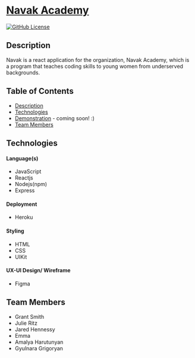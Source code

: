 # [Navak Academy](navakacademy.com)

[![GitHub License](https://img.shields.io/badge/License-orange.svg)](Develop/License/MIT.md)
<!-- [![GitHub Test](https://img.shields.io/badge/Test-blue.svg)](#test) -->
<!-- can put technologies here as shield icons and their versions -->

## Description 

Navak is a react application for the organization, Navak Academy, which is a program that teaches coding skills to young women from underserved backgrounds.

## Table of Contents

* [Description](#description)
* [Technologies](#technologies)
* [Demonstration](#demonstration) - coming soon! :) 
* [Team Members](#team)


## Technologies

#### Language(s)
* JavaScript
* Reactjs
* Nodejs(npm)
* Express 
#### Deployment
* Heroku
#### Styling 
* HTML
* CSS
* UIKit
#### UX-UI Design/ Wireframe 
* Figma 




<!-- ## Application  -->

<!-- ![Finished Product](./finishedApp.png) -->


<!-- ### About Us -->
<!-- ![Application Gif](https://media.giphy.com/media/S98UevhF3irXh5Hadv/giphy.gif) -->
<!-- 
### About Us
![Application Demo](./public/assets/video.gif) -->


## Team Members
* Grant Smith
* Julie Ritz
* Jared Hennessy 
* Emma
* Amalya Harutunyan 
* Gyulnara Grigoryan

